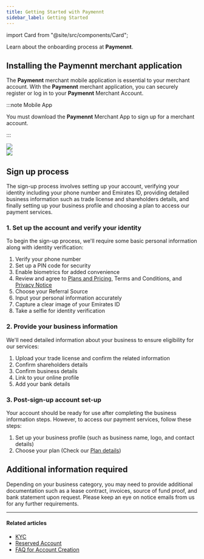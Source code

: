 ```yaml
---
title: Getting Started with Paymennt
sidebar_label: Getting Started
---
```


import Card from "@site/src/components/Card";

Learn about the onboarding process at **Paymennt**.

## Installing the Paymennt merchant application

The **Paymennt** merchant mobile application is essential to your merchant account. With the **Paymennt** merchant application, you can securely register or log in to your **Paymennt** Merchant Account.

:::note Mobile App

You must download the **Paymennt** Merchant App to sign up for a merchant account.

:::

<div class="row">
  <div class="col col--4 col--offset-2">
    <a href="https://play.google.com/store/apps/details?id=com.pointcheckout.terminal&hl=en">
      <img src="/img/guides/registration/install-android.png"></img>
    </a>
  </div>
  <div class="col col--4">
    <a href="https://apps.apple.com/jo/app/pointcheckout-terminal/id1505434910">
      <img src="/img/guides/registration/install-ios.png"></img>
    </a>
  </div>
</div>

## Sign up process

The sign-up process involves setting up your account, verifying your identity including your phone number and Emirates ID, providing detailed business information such as trade license and shareholders details, and finally setting up your business profile and choosing a plan to access our payment services.

### 1. Set up the account and verify your identity

To begin the sign-up process, we'll require some basic personal information along with identity verification:

1. Verify your phone number
1. Set up a PIN code for security
1. Enable biometrics for added convenience
1. Review and agree to [<ins>Plans and Pricing</ins>](https://www.paymennt.com/en/pricing), Terms and Conditions, and [<ins>Privacy Notice</ins>](https://www.paymennt.com/en/legal)
1. Choose your Referral Source
1. Input your personal information accurately
1. Capture a clear image of your Emirates ID
1. Take a selfie for identity verification

### 2. Provide your business information

We'll need detailed information about your business to ensure eligibility for our services:

1. Upload your trade license and confirm the related information
1. Confirm shareholders details
1. Confirm business details
1. Link to your online profile
1. Add your bank details

### 3. Post-sign-up account set-up

Your account should be ready for use after completing the business information steps. However, to access our payment services, follow these steps:

1. Set up your business profile (such as business name, logo, and contact details)
1. Choose your plan (Check our [<ins>Plan details</ins>](http://www.paymennt.com/pricing/))

## Additional information required

Depending on your business category, you may need to provide additional documentation such as a lease contract, invoices, source of fund proof, and bank statement upon request. Please keep an eye on notice emails from us for any further requirements.

***

#### Related articles

* [<ins>KYC</ins>](./getting-started/kyc)
* [<ins>Reserved Account</ins>](./getting-started/reserved-account)
* [<ins>FAQ for Account Creation</ins>](./getting-started/faq)
